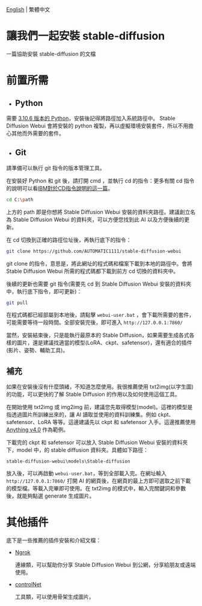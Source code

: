 [English](README.md) | 繁體中文

# 讓我們一起安裝 stable-diffusion
一篇協助安裝 stable-diffusion 的文檔

# 前置所需
* ## Python
需要 [3.10.6 版本的 Python](https://www.python.org/downloads/release/python-3106/)，安裝後記得將路徑加入系統路徑中。 Stable Diffusion Webui 會將安裝的 python 複製，再以虛擬環境安裝套件，所以不用擔心其他而外需要的套件。
* ## Git
請準備可以執行 git 指令的版本管理工具。


在安裝好 Python 和 git 後，請打開 cmd ，並執行 cd 的指令：更多有關 cd 指令的說明可以看[IBM對於CD指令說明的這一篇](https://www.ibm.com/docs/zh-tw/aix/7.1?topic=directories-changing-another-directory-cd-command)。
```bash
cd C:\path
```
上方的 path 即是你想將 Stable Diffusion Webui 安裝的資料夾路徑。建議創立名為 Stable Diffusion Webui 的資料夾，可以方便您找到此 AI 以及方便後續的更新。

在 cd 切換到正確的路徑位址後，再執行底下的指令：
```bash
git clone https://github.com/AUTOMATIC1111/stable-diffusion-webui
```
git clone 的指令，意思是，將此網址的程式碼和檔案下載到本地的路徑中。會將 Stable Diffusion Webui 所需的程式碼都下載到前方 cd 切換的資料夾中。

後續的更新也需要 git 指令(需要先 cd 到 Stable Diffusion Webui 安裝的資料夾中，執行底下指令，即可更新)：
```bash
git pull
```

在程式碼都已經部屬到本地後，請點擊 ```webui-user.bat``` ，會下載所需要的套件，可能需要等待一段時間。全部安裝完後，即可進入 ```http://127.0.0.1:7860/```

當然，安裝結束後，只是能執行最原本的 Stable Diffusion，如果需要生成各式各樣的圖片，還是建議找適當的模型(LoRA、ckpt、safetensor)，還有適合的插件(影片、姿勢、輔助工具)。

## 補充
如果在安裝後沒有什麼頭緒，不知道怎麼使用。我很推薦使用 txt2img(以字生圖) 的功能，可以更快的了解 Stable Diffusion 的作用以及如何使用這個工具。

在開始使用 txt2img 或 img2img 前，建議您先取得模型(model)。這裡的模型是指透過圖片所訓練出來的，讓 AI 讀取並使用的資料訓練集。例如 ckpt、safetensor、LoRA 等等。這邊建議先以 ckpt 和 safetensor 入手。這邊推薦使用 [Anything v4.0](https://huggingface.co/andite/anything-v4.0/tree/main) 作為範例。

下載完的 ckpt 和 safetensor 可以放入 Stable Diffusion Webui 安裝的資料夾下，model 中，的 stable diffusion 資料夾。具體如下路徑：

```stable-diffusion-webui\models\Stable-diffusion```

放入後，可以再啟動 ```webui-user.bat```，等到全部載入完。在網址輸入 ```http://127.0.0.1:7860/``` 打開 AI 的網頁後，在網頁的最上方即可選取之前下載的模型檔。等載入完畢即可使用。在 txt2img 的模式中，輸入完關鍵詞和參數後，就能夠點選 generate 生成圖片。

# 其他插件
底下是一些推薦的插件安裝和介紹文檔：
* [Ngrok](https://github.com/JingShing/Ngrok-in-StableDiffusion-tutorial/blob/main/README_TCH.md) 

  連線類，可以幫助你分享 Stable Diffusion Webui 到公網，分享給朋友或遠端使用。
* [controlNet](https://github.com/JingShing/How-to-install-controlNet/blob/main/README_TCH.md) 

  工具類，可以使用骨架生成圖片。
